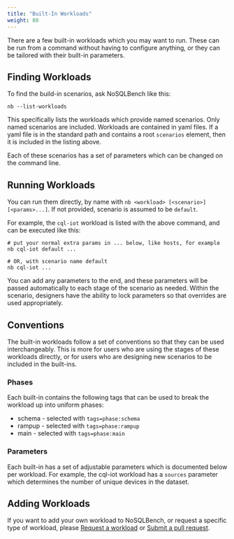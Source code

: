 ```yaml
---
title: "Built-In Workloads"
weight: 80
---
```


There are a few built-in workloads which you may want to run. These can be run from a command
without having to configure anything, or they can be tailored with their built-in parameters.

## Finding Workloads

To find the build-in scenarios, ask NoSQLBench like this:

    nb --list-workloads

This specifically lists the workloads which provide named scenarios. Only named scenarios are
included. Workloads are contained in yaml files. If a yaml file is in the standard path and contains
a root `scenarios` element, then it is included in the listing above.

Each of these scenarios has a set of parameters which can be changed on the command line.

## Running Workloads

You can run them directly, by name with `nb <workload> [<scenario>] [<params>...]`. If not provided,
scenario is assumed to be `default`.

For example, the `cql-iot` workload is listed with the above command, and can be executed like this:

    # put your normal extra params in ... below, like hosts, for example
    nb cql-iot default ...

    # OR, with scenario name default
    nb cql-iot ...

You can add any parameters to the end, and these parameters will be passed automatically to each
stage of the scenario as needed. Within the scenario, designers have the ability to lock parameters
so that overrides are used appropriately.

## Conventions

The built-in workloads follow a set of conventions so that they can be used interchangeably. This is
more for users who are using the stages of these workloads directly, or for users who are designing
new scenarios to be included in the built-ins.

### Phases

Each built-in contains the following tags that can be used to break the workload up into uniform
phases:

- schema - selected with `tags=phase:schema`
- rampup - selected with `tags=phase:rampup`
- main - selected with `tags=phase:main`

### Parameters

Each built-in has a set of adjustable parameters which is documented below per workload. For
example, the cql-iot workload has a `sources` parameter which determines the number of unique
devices in the dataset.

## Adding Workloads

If you want to add your own workload to NoSQLBench, or request a specific type of workload, please
[Request a workload](https://github.com/nosqlbench/nosqlbench/issues) or
[Submit a pull request](https://github.com/nosqlbench/nosqlbench/pulls).

